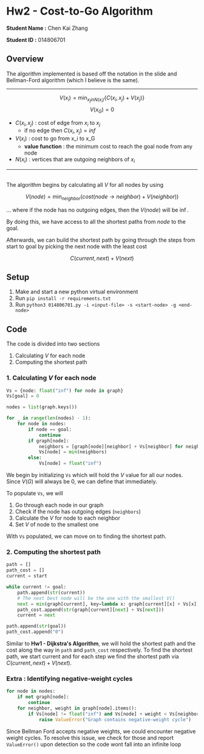 # Hw2 - Cost-to-Go Algorithm

**Student Name :** Chen Kai Zhang

**Student ID :** 014806701

## Overview

The algorithm implemented is based off the notation in the slide and Bellman-Ford algorithm (which I believe is the same).

---

$$V(x_i) = \min_{x_j in N(x_i)}\{C(x_i,x_j) + V(x_j)\}$$
$$V(x_G) = 0$$

- $C(x_i, x_j)$ : cost of edge from $x_i$ to $x_j$
  - if no edge then $C(x_i, x_j) = inf$
- $V(x_i)$ : cost to go from x_i to x_G
  - **value function** : the minimum cost to reach the goal node from any node
- $N(x_i)$ : vertices that are outgoing neighbors of $x_i$

---

\
The algorithm begins by calculating all $V$ for all nodes by using

$$V(node) = \min_{neighbor}(cost(node \rightarrow neighbor) + V(neighbor))$$

... where if the node has no outgoing edges, then the $V(node)$ will be $\inf$. 

By doing this, we have access to all the shortest paths from $node$ to the goal.

Afterwards, we can build the shortest path by going through the steps from start to goal by picking the next node with the least cost

$$C(current, next) + V(next)$$

## Setup

1. Make and start a new python virtual environment
2. Run `pip install -r requirements.txt`
3. Run `python3 014806701.py -i <input-file> -s <start-node> -g <end-node>` 

## Code

The code is divided into two sections

1. Calculating $V$ for each node
2. Computing the shortest path

### 1. Calculating $V$ for each node

```python
Vs = {node: float("inf") for node in graph}
Vs[goal] = 0

nodes = list(graph.keys())

for _ in range(len(nodes) - 1):
    for node in nodes:
        if node == goal:
            continue
        if graph[node]:
            neighbors = [graph[node][neighbor] + Vs[neighbor] for neighbor in graph[node]]
            Vs[node] = min(neighbors)
        else:
            Vs[node] = float("inf")
```

We begin by initializing `Vs` which will hold the $V$ value for all our nodes. Since $V(G)$ will always be $0$, we can define that immediately.

To populate `Vs`, we will 

1. Go through each node in our graph
2. Check if the node has outgoing edges (`neighbors`)
3. Calculate the $V$ for node to each neighbor
4. Set $V$ of node to the smallest one

With `Vs` populated, we can move on to finding the shortest path.

### 2. Computing the shortest path

```python
path = []
path_cost = []
current = start

while current != goal:
    path.append(str(current))
    # The next best node will be the one with the smallest V()
    next = min(graph[current], key=lambda x: graph[current][x] + Vs[x])
    path_cost.append(str(graph[current][next] + Vs[next]))
    current = next

path.append(str(goal))
path_cost.append("0")
```

Similar to **Hw1 - Dijkstra's Algorithm**, we will hold the shortest path and the cost along the way in `path` and `path_cost` respectively. To find the shortest path, we start current and for each step we find the shortest path via $C(current,next)+V(next)$.

### Extra : Identifying negative-weight cycles

```python
for node in nodes:
    if not graph[node]:
        continue
    for neighbor, weight in graph[node].items():
        if Vs[node] != float("inf") and Vs[node] + weight < Vs[neighbor]:
            raise ValueError("Graph contains negative-weight cycle")
```

Since Bellman Ford accepts negative weights, we could encounter negative weight cycles. To resolve this issue, we check for those and report `ValueError()` upon detection so the code wont fall into an infinite loop